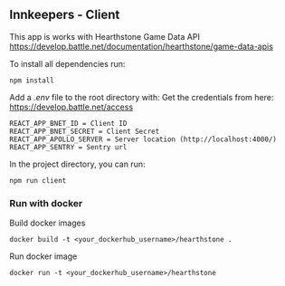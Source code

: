 ## Innkeepers - Client

This app is works with Hearthstone Game Data API
https://develop.battle.net/documentation/hearthstone/game-data-apis

To install all dependencies run:

```
npm install
```

Add a *.env* file to the root directory with:
Get the credentials from here: https://develop.battle.net/access

```
REACT_APP_BNET_ID = Client ID
REACT_APP_BNET_SECRET = Client Secret
REACT_APP_APOLLO_SERVER = Server location (http://localhost:4000/)
REACT_APP_SENTRY = Sentry url
```

In the project directory, you can run:

```
npm run client
```

### Run with docker

Build docker images

```
docker build -t <your_dockerhub_username>/hearthstone .  
```

Run docker image

```
docker run -t <your_dockerhub_username>/hearthstone
```
